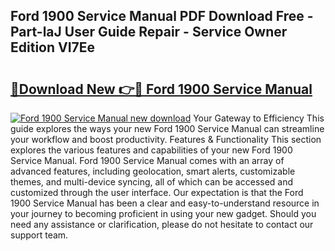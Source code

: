 ## Ford 1900 Service Manual PDF Download Free - Part-laJ User Guide Repair - Service Owner Edition VI7Ee

# <h2><a href="http://bc30171.oget.top/?id=Ford+1900+Service+Manual">🔗Download New 👉🔴 Ford 1900 Service Manual</a></h2>

[![Ford 1900 Service Manual new download](https://i.imgur.com/5g1atiW.png)](http://bc30171.oget.top/?id=Ford+1900+Service+Manual)
Your Gateway to Efficiency This guide explores the ways your new Ford 1900 Service Manual can streamline your workflow and boost productivity. Features & Functionality This section explores the various features and capabilities of your new Ford 1900 Service Manual. Ford 1900 Service Manual comes with an array of advanced features, including geolocation, smart alerts, customizable themes, and multi-device syncing, all of which can be accessed and customized through the user interface. Our expectation is that the Ford 1900 Service Manual has been a clear and easy-to-understand resource in your journey to becoming proficient in using your new gadget. Should you need any assistance or clarification, please do not hesitate to contact our support team.
